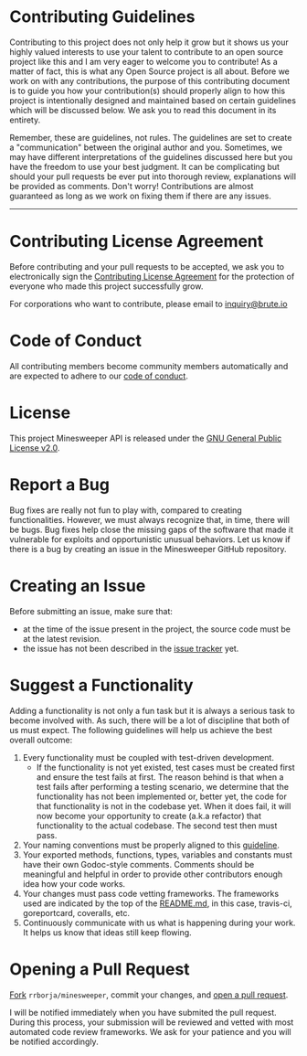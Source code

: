 Contributing Guidelines
=======================
Contributing to this project does not only help it grow but it shows us your highly valued interests to use your talent to contribute to an open source project like this and I am very eager to welcome you to contribute! As a matter of fact, this is what any Open Source project is all about. Before we work on with any contributions, the purpose of this contributing document is to guide you how your contribution(s) should properly align to how this project is intentionally designed and maintained based on certain guidelines which will be discussed below. We ask you to read this document in its entirety.

Remember, these are guidelines, not rules. The guidelines are set to create a "communication" between the original author and you. Sometimes, we may have different interpretations of the guidelines discussed here but you have the freedom to use your best judgment. It can be complicating but should your pull requests be ever put into thorough review, explanations will be provided as comments. Don't worry! Contributions are almost guaranteed as long as we work on fixing them if there are any issues.

---

Contributing License Agreement
==============================
Before contributing and your pull requests to be accepted, we ask you to electronically sign the [Contributing License Agreement](https://cla-assistant.io/rrborja/minesweeper) for the protection of everyone who made this project successfully grow.

For corporations who want to contribute, please email to inquiry@brute.io

Code of Conduct
===============
All contributing members become community members automatically and are expected to adhere to our [code of conduct](https://github.com/rrborja/minesweeper/blob/master/CODE_OF_CONDUCT.md).

License
=======
This project Minesweeper API is released under the [GNU General Public License v2.0](https://www.gnu.org/licenses/old-licenses/gpl-2.0.en.html).

Report a Bug
============
Bug fixes are really not fun to play with, compared to creating functionalities. However, we must always recognize that, in time, there will be bugs. Bug fixes help close the missing gaps of the software that made it vulnerable for exploits and opportunistic unusual behaviors. Let us know if there is a bug by creating an issue in the Minesweeper GitHub repository.

Creating an Issue
=================
Before submitting an issue, make sure that:
* at the time of the issue present in the project, the source code must be at the latest revision.
* the issue has not been described in the [issue tracker](https://github.com/rrborja/minesweeper/issues) yet.

Suggest a Functionality
=======================
Adding a functionality is not only a fun task but it is always a serious task to become involved with. As such, there will be a lot of discipline that both of us must expect. The following guidelines will help us achieve the best overall outcome:
1. Every functionality must be coupled with test-driven development.  
   * If the functionality is not yet existed, test cases must be created first and ensure the test fails at first. The reason behind is that when a test fails after performing a testing scenario, we determine that the functionality has not been  implemented or, better yet, the code for that functionality is not in the codebase yet. When it does fail, it will now become your opportunity to create (a.k.a refactor) that functionality to the actual codebase. The second test then must pass.
2. Your naming conventions must be properly aligned to this [guideline](https://golang.org/doc/effective_go.html).
3. Your exported methods, functions, types, variables and constants must have their own Godoc-style comments. Comments should be meaningful and helpful in order to provide other contributors enough idea how your code works.
4. Your changes must pass code vetting frameworks. The frameworks used are indicated by the top of the [README.md](https://github.com/rrborja/minesweeper/blob/master/README.md), in this case, travis-ci, goreportcard, coveralls, etc.
5. Continuously communicate with us what is happening during your work. It helps us know that ideas still keep flowing.

Opening a Pull Request
======================
[Fork](https://help.github.com/articles/fork-a-repo/) `rrborja/minesweeper`, commit your changes, and [open a pull request](https://github.com/rrborja/minesweeper/compare).

I will be notified immediately when you have submited the pull request. During this process, your submission will be reviewed and vetted with most automated code review frameworks. We ask for your patience and you will be notified accordingly.
